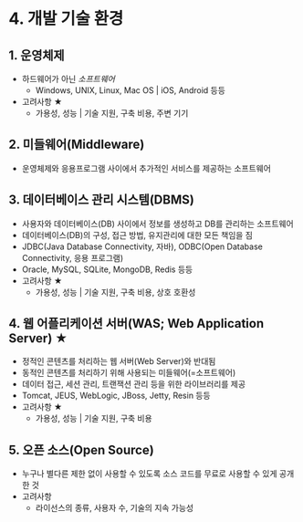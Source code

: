 # 4. 개발 기술 환경

## 1. 운영체제

- 하드웨어가 아닌 *소프트웨어*
    - Windows, UNIX, Linux, Mac OS | iOS, Android 등등
- 고려사항 ★
    - 가용성, 성능 | 기술 지원, 구축 비용, 주변 기기

## 2. 미들웨어(Middleware)

- 운영체제와 응용프로그램 사이에서 추가적인 서비스를 제공하는 소프트웨어

## 3. 데이터베이스 관리 시스템(DBMS)
- 사용자와 데이터베이스(DB) 사이에서 정보를 생성하고 DB를 관리하는 소프트웨어
- 데이터베이스(DB)의 구성, 접근 방법, 유지관리에 대한 모든 책임을 짐
- JDBC(Java Database Connectivity, 자바), ODBC(Open Database Connectivity, 응용 프로그램)
- Oracle, MySQL, SQLite, MongoDB, Redis 등등
- 고려사항 ★
    - 가용성, 성능 | 기술 지원, 구축 비용, 상호 호환성 

## 4. 웹 어플리케이션 서버(WAS; Web Application Server) ★

- 정적인 콘텐츠를 처리하는 웹 서버(Web Server)와 반대됨
- 동적인 콘텐츠를 처리하기 위해 사용되는 미들웨어(=소프트웨어)
- 데이터 접근, 세션 관리, 트랜잭션 관리 등을 위한 라이브러리를 제공
- Tomcat, JEUS, WebLogic, JBoss, Jetty, Resin 등등
- 고려사항 ★
    - 가용성, 성능 | 기술 지원, 구축 비용


## 5. 오픈 소스(Open Source)

- 누구나 별다른 제한 없이 사용할 수 있도록 소스 코드를 무료로 사용할 수 있게 공개한 것
- 고려사항
    - 라이선스의 종류, 사용자 수, 기술의 지속 가능성



